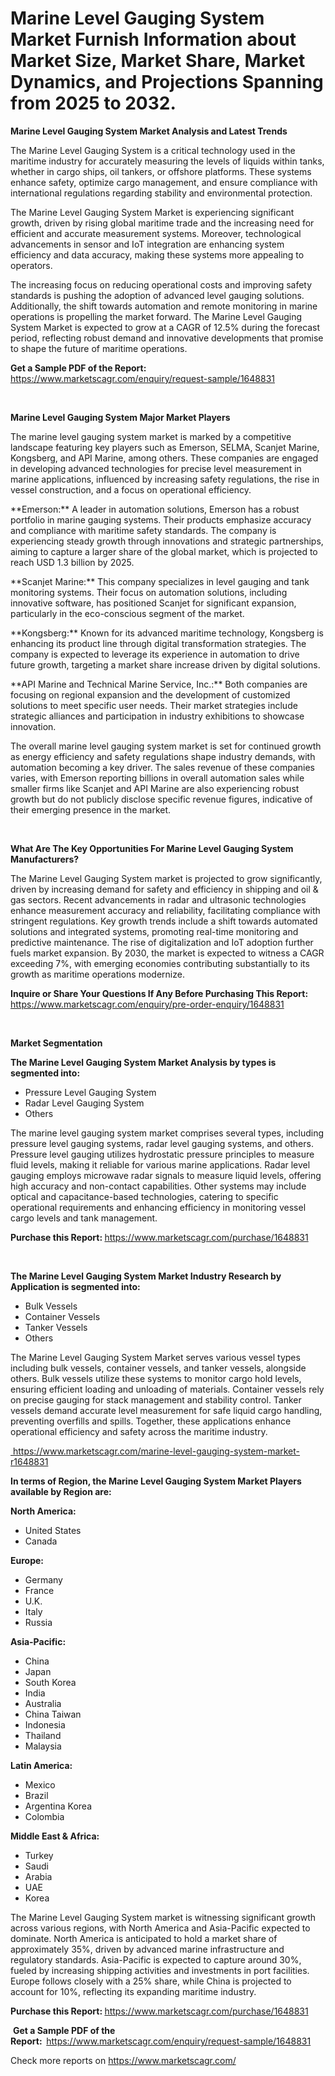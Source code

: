 <p><h1>Marine Level Gauging System Market Furnish Information about Market Size, Market Share, Market Dynamics, and Projections Spanning from 2025 to 2032.</h1></p><p><strong>Marine Level Gauging System Market Analysis and Latest Trends</strong></p>
<p><p>The Marine Level Gauging System is a critical technology used in the maritime industry for accurately measuring the levels of liquids within tanks, whether in cargo ships, oil tankers, or offshore platforms. These systems enhance safety, optimize cargo management, and ensure compliance with international regulations regarding stability and environmental protection. </p><p>The Marine Level Gauging System Market is experiencing significant growth, driven by rising global maritime trade and the increasing need for efficient and accurate measurement systems. Moreover, technological advancements in sensor and IoT integration are enhancing system efficiency and data accuracy, making these systems more appealing to operators. </p><p>The increasing focus on reducing operational costs and improving safety standards is pushing the adoption of advanced level gauging solutions. Additionally, the shift towards automation and remote monitoring in marine operations is propelling the market forward. The Marine Level Gauging System Market is expected to grow at a CAGR of 12.5% during the forecast period, reflecting robust demand and innovative developments that promise to shape the future of maritime operations.</p></p>
<p><strong>Get a Sample PDF of the Report:&nbsp;</strong> <a href="https://www.marketscagr.com/enquiry/request-sample/1648831?utm_campaign=2529&utm_medium=2&utm_source=Github&utm_content=ia&utm_term=26032025&utm_id=marine-level-gauging-system">https://www.marketscagr.com/enquiry/request-sample/1648831</a></p>
<p>&nbsp;</p>
<p><strong>Marine Level Gauging System Major Market Players</strong></p>
<p><p>The marine level gauging system market is marked by a competitive landscape featuring key players such as Emerson, SELMA, Scanjet Marine, Kongsberg, and API Marine, among others. These companies are engaged in developing advanced technologies for precise level measurement in marine applications, influenced by increasing safety regulations, the rise in vessel construction, and a focus on operational efficiency.</p><p>**Emerson:** A leader in automation solutions, Emerson has a robust portfolio in marine gauging systems. Their products emphasize accuracy and compliance with maritime safety standards. The company is experiencing steady growth through innovations and strategic partnerships, aiming to capture a larger share of the global market, which is projected to reach USD 1.3 billion by 2025.</p><p>**Scanjet Marine:** This company specializes in level gauging and tank monitoring systems. Their focus on automation solutions, including innovative software, has positioned Scanjet for significant expansion, particularly in the eco-conscious segment of the market. </p><p>**Kongsberg:** Known for its advanced maritime technology, Kongsberg is enhancing its product line through digital transformation strategies. The company is expected to leverage its experience in automation to drive future growth, targeting a market share increase driven by digital solutions.</p><p>**API Marine and Technical Marine Service, Inc.:** Both companies are focusing on regional expansion and the development of customized solutions to meet specific user needs. Their market strategies include strategic alliances and participation in industry exhibitions to showcase innovation.</p><p>The overall marine level gauging system market is set for continued growth as energy efficiency and safety regulations shape industry demands, with automation becoming a key driver. The sales revenue of these companies varies, with Emerson reporting billions in overall automation sales while smaller firms like Scanjet and API Marine are also experiencing robust growth but do not publicly disclose specific revenue figures, indicative of their emerging presence in the market.</p></p>
<p>&nbsp;</p>
<p><strong>What Are The Key Opportunities For Marine Level Gauging System Manufacturers?</strong></p>
<p><p>The Marine Level Gauging System market is projected to grow significantly, driven by increasing demand for safety and efficiency in shipping and oil & gas sectors. Recent advancements in radar and ultrasonic technologies enhance measurement accuracy and reliability, facilitating compliance with stringent regulations. Key growth trends include a shift towards automated solutions and integrated systems, promoting real-time monitoring and predictive maintenance. The rise of digitalization and IoT adoption further fuels market expansion. By 2030, the market is expected to witness a CAGR exceeding 7%, with emerging economies contributing substantially to its growth as maritime operations modernize.</p></p>
<p><strong>Inquire or Share Your Questions If Any Before Purchasing This Report:</strong> <a href="https://www.marketscagr.com/enquiry/pre-order-enquiry/1648831?utm_campaign=2529&utm_medium=2&utm_source=Github&utm_content=ia&utm_term=26032025&utm_id=marine-level-gauging-system">https://www.marketscagr.com/enquiry/pre-order-enquiry/1648831</a></p>
<p>&nbsp;</p>
<p><strong>Market Segmentation</strong></p>
<p><strong>The Marine Level Gauging System Market Analysis by types is segmented into:</strong></p>
<p><ul><li>Pressure Level Gauging System</li><li>Radar Level Gauging System</li><li>Others</li></ul></p>
<p><p>The marine level gauging system market comprises several types, including pressure level gauging systems, radar level gauging systems, and others. Pressure level gauging utilizes hydrostatic pressure principles to measure fluid levels, making it reliable for various marine applications. Radar level gauging employs microwave radar signals to measure liquid levels, offering high accuracy and non-contact capabilities. Other systems may include optical and capacitance-based technologies, catering to specific operational requirements and enhancing efficiency in monitoring vessel cargo levels and tank management.</p></p>
<p><strong>Purchase this Report:&nbsp;</strong><a href="https://www.marketscagr.com/purchase/1648831?utm_campaign=2529&utm_medium=2&utm_source=Github&utm_content=ia&utm_term=26032025&utm_id=marine-level-gauging-system">https://www.marketscagr.com/purchase/1648831</a></p>
<p>&nbsp;</p>
<p><strong>The Marine Level Gauging System Market Industry Research by Application is segmented into:</strong></p>
<p><ul><li>Bulk Vessels</li><li>Container Vessels</li><li>Tanker Vessels</li><li>Others</li></ul></p>
<p><p>The Marine Level Gauging System Market serves various vessel types including bulk vessels, container vessels, and tanker vessels, alongside others. Bulk vessels utilize these systems to monitor cargo hold levels, ensuring efficient loading and unloading of materials. Container vessels rely on precise gauging for stack management and stability control. Tanker vessels demand accurate level measurement for safe liquid cargo handling, preventing overfills and spills. Together, these applications enhance operational efficiency and safety across the maritime industry.</p></p>
<p><a href="https://www.marketscagr.com/marine-level-gauging-system-market-r1648831?utm_campaign=2529&utm_medium=2&utm_source=Github&utm_content=ia&utm_term=26032025&utm_id=marine-level-gauging-system">&nbsp;https://www.marketscagr.com/marine-level-gauging-system-market-r1648831</a></p>
<p><strong>In terms of Region, the Marine Level Gauging System Market Players available by Region are:</strong></p>
<p>
    <p> <strong> North America: </strong>
        <ul>
            <li>United States</li>
            <li>Canada</li>
        </ul>
        </p> 
    <p> <strong> Europe: </strong>
        <ul>
            <li>Germany</li>
            <li>France</li>
            <li>U.K.</li>
            <li>Italy</li>
            <li>Russia</li>
        </ul>
        </p> 
    <p> <strong> Asia-Pacific: </strong>
        <ul>
            <li>China</li>
            <li>Japan</li>
            <li>South Korea</li>
            <li>India</li>
            <li>Australia</li>
            <li>China Taiwan</li>
            <li>Indonesia</li>
            <li>Thailand</li>
            <li>Malaysia</li>
        </ul>
        </p> 
    <p> <strong> Latin America: </strong>
        <ul>
            <li>Mexico</li>
            <li>Brazil</li>
            <li>Argentina Korea</li>
            <li>Colombia</li>
        </ul>
        </p> 
    <p> <strong> Middle East & Africa: </strong>
        <ul>
            <li>Turkey</li>
            <li>Saudi</li>
            <li>Arabia</li>
            <li>UAE</li>
            <li>Korea</li>
        </ul>
    </p>
    </p>
<p><p>The Marine Level Gauging System market is witnessing significant growth across various regions, with North America and Asia-Pacific expected to dominate. North America is anticipated to hold a market share of approximately 35%, driven by advanced marine infrastructure and regulatory standards. Asia-Pacific is expected to capture around 30%, fueled by increasing shipping activities and investments in port facilities. Europe follows closely with a 25% share, while China is projected to account for 10%, reflecting its expanding maritime industry.</p></p>
<p><strong>Purchase this Report: </strong><a href="https://www.marketscagr.com/purchase/1648831?utm_campaign=2529&utm_medium=2&utm_source=Github&utm_content=ia&utm_term=26032025&utm_id=marine-level-gauging-system">https://www.marketscagr.com/purchase/1648831</a></p>
<p>&nbsp;<strong>Get a Sample PDF of the Report:&nbsp;&nbsp;</strong><a href="https://www.marketscagr.com/enquiry/request-sample/1648831?utm_campaign=2529&utm_medium=2&utm_source=Github&utm_content=ia&utm_term=26032025&utm_id=marine-level-gauging-system">https://www.marketscagr.com/enquiry/request-sample/1648831</a></p>
<p><strong></strong></p>
<p>Check more reports on <a href="https://www.marketscagr.com/?utm_campaign=2529&utm_medium=2&utm_source=Github&utm_content=ia&utm_term=26032025&utm_id=marine-level-gauging-system">https://www.marketscagr.com/</a></p>